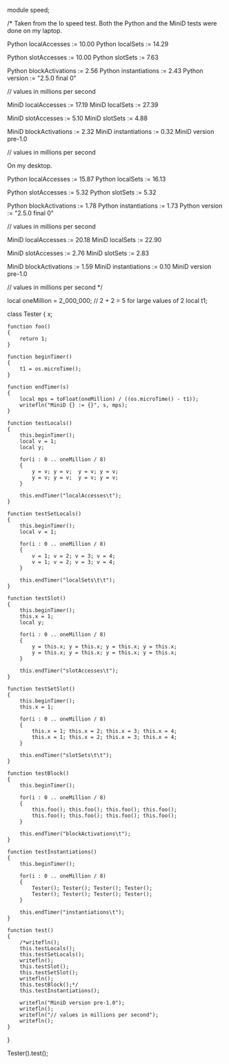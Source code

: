 module speed;

/*
Taken from the Io speed test.
Both the Python and the MiniD tests were done on my laptop.

Python localAccesses       := 10.00
Python localSets           := 14.29

Python slotAccesses        := 10.00
Python slotSets            := 7.63

Python blockActivations    := 2.56
Python instantiations      := 2.43
Python version := "2.5.0 final 0"

// values in millions per second

MiniD localAccesses      := 17.19
MiniD localSets          := 27.39

MiniD slotAccesses       := 5.10
MiniD slotSets           := 4.88

MiniD blockActivations   := 2.32
MiniD instantiations     := 0.32
MiniD version pre-1.0

// values in millions per second

On my desktop.

Python localAccesses       := 15.87
Python localSets           := 16.13

Python slotAccesses        := 5.32
Python slotSets            := 5.32

Python blockActivations    := 1.78
Python instantiations      := 1.73
Python version := "2.5.0 final 0"

// values in millions per second

MiniD localAccesses      := 20.18
MiniD localSets          := 22.90

MiniD slotAccesses       := 2.76
MiniD slotSets           := 2.83

MiniD blockActivations   := 1.59
MiniD instantiations     := 0.10
MiniD version pre-1.0

// values in millions per second
*/

local oneMillion = 2_000_000; // 2 + 2 = 5 for large values of 2
local t1;

class Tester
{
	x;

	function foo()
	{
		return 1;
	}

	function beginTimer()
	{
		t1 = os.microTime();
	}

	function endTimer(s)
	{
		local mps = toFloat(oneMillion) / ((os.microTime() - t1));
		writefln("MiniD {} := {}", s, mps);
	}
	
	function testLocals()
	{
		this.beginTimer();
		local v = 1;
		local y;

		for(i : 0 .. oneMillion / 8)
		{
			y = v; y = v;  y = v; y = v;
			y = v; y = v;  y = v; y = v;
		}

		this.endTimer("localAccesses\t");
	}

	function testSetLocals()
	{
		this.beginTimer();
		local v = 1;

		for(i : 0 .. oneMillion / 8)
		{
			v = 1; v = 2; v = 3; v = 4;
			v = 1; v = 2; v = 3; v = 4;
		}

		this.endTimer("localSets\t\t");
	}

	function testSlot()
	{
		this.beginTimer();
		this.x = 1;
		local y;

		for(i : 0 .. oneMillion / 8)
		{
			y = this.x; y = this.x; y = this.x; y = this.x;
			y = this.x; y = this.x; y = this.x; y = this.x;
		}

		this.endTimer("slotAccesses\t");
	}

	function testSetSlot()
	{
		this.beginTimer();
		this.x = 1;

		for(i : 0 .. oneMillion / 8)
		{
			this.x = 1; this.x = 2; this.x = 3; this.x = 4;
			this.x = 1; this.x = 2; this.x = 3; this.x = 4;
		}

		this.endTimer("slotSets\t\t");
	}

	function testBlock()
	{
		this.beginTimer();

		for(i : 0 .. oneMillion / 8)
		{
			this.foo(); this.foo(); this.foo(); this.foo();
			this.foo(); this.foo(); this.foo(); this.foo();
		}

		this.endTimer("blockActivations\t");
	}

	function testInstantiations()
	{
		this.beginTimer();

		for(i : 0 .. oneMillion / 8)
		{
			Tester(); Tester(); Tester(); Tester();
			Tester(); Tester(); Tester(); Tester();
		}

		this.endTimer("instantiations\t");
	}

	function test()
	{
		/*writefln();
		this.testLocals();
		this.testSetLocals();
		writefln();
		this.testSlot();
		this.testSetSlot();
		writefln();
		this.testBlock();*/
		this.testInstantiations();

		writefln("MiniD version pre-1.0");
		writefln();
		writefln("// values in millions per second");
		writefln();
	}
}

Tester().test();
